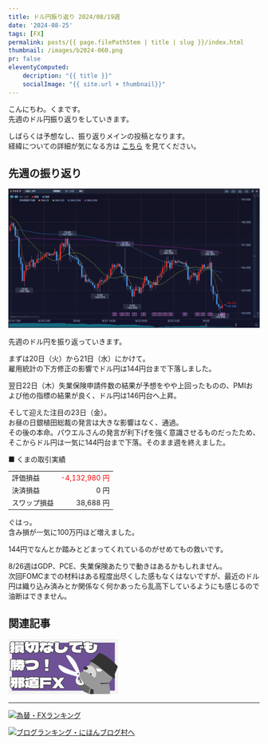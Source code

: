 ```yaml
---
title: ドル円振り返り 2024/08/19週
date: '2024-08-25'
tags: [FX]
permalink: posts/{{ page.filePathStem | title | slug }}/index.html
thumbnail: /images/b2024-060.png
pr: false
eleventyComputed:
    decription: "{{ title }}"
    socialImage: "{{ site.url + thumbnail}}"
---
```


こんにちわ。くまです。<br/>
先週のドル円振り返りをしていきます。

しばらくは予想なし、振り返りメインの投稿となります。<br/>
経緯についての詳細が気になる方は <a href="/posts/posts2024-056/">こちら</a> を見てください。

## 先週の振り返り

![](/images/b2024-060-01.png)

先週のドル円を振り返っていきます。

まずは20日（火）から21日（水）にかけて。<br/>
雇用統計の下方修正の影響でドル円は144円台まで下落しました。

翌日22日（木）失業保険申請件数の結果が予想をやや上回ったものの、PMIおよび他の指標の結果が良く、ドル円は146円台へ上昇。

そして迎えた注目の23日（金）。<br/>
お昼の日銀植田総裁の発言は大きな影響はなく、通過。<br/>
その後の本命。パウエルさんの発言が利下げを強く意識させるものだったため、
そこからドル円は一気に144円台まで下落。そのまま週を終えました。


■ くまの取引実績

<table style="min-width:18rem">
<tr>
    <td>評価損益</td>
    <td style="text-align:right; color:red;">-4,132,980 円</td>
</tr>
<tr><td>決済損益</td><td style="text-align:right">0 円</tr></tr>
<tr><td>スワップ損益</td><td style="text-align:right"> 38,688 円 </td></tr>
</table>

ぐはっ。<br/>
含み損が一気に100万円ほど増えました。

144円でなんとか踏みとどまってくれているのがせめてもの救いです。

8/26週はGDP、PCE、失業保険あたりで動きはあるかもしれません。<br/>
次回FOMCまでの材料はある程度出尽くした感もなくはないですが、最近のドル円は織り込み済みとか関係なく何かあったら乱高下しているようにも感じるので油断はできません。<br/>



## 関連記事

<a class="internal-link" href="/posts/posts2024-036/">
    <img src="/images/b2024-036.png">
</a>

<br/>
<hr/>


<a href="https://blog.with2.net/link/?id=2111205&cid=1532" title="為替・FXランキング"><img alt="為替・FXランキング" width="110" height="31" src="https://blog.with2.net/img/banner/c/banner_1/br_c_1532_1.gif"></a>

<a href="https://blogmura.com/ranking/in?p_cid=11188911" target="_blank"><img src="https://b.blogmura.com/88_31.gif" width="88" height="31" border="0" alt="ブログランキング・にほんブログ村へ" /></a>


<style>
.internal-link {
    img { width: 220px; }
}
</style>